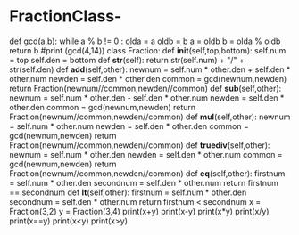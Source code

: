 # FractionClass-
def gcd(a,b):
    while a % b != 0 :
         olda = a
         oldb = b
         a = oldb
         b = olda % oldb
    return b 
#print (gcd(4,14))
class Fraction:
    def __init__(self,top,bottom):
        self.num = top
        self.den = bottom
    def __str__(self):
        return str(self.num) + "/" + str(self.den)
    def __add__(self,other):
        newnum = self.num * other.den + self.den * other.num
        newden = self.den * other.den
        common = gcd(newnum,newden)
        return Fraction(newnum//common,newden//common) 
    def __sub__(self,other):
        newnum = self.num * other.den - self.den * other.num
        newden = self.den * other.den
        common = gcd(newnum,newden)
        return Fraction(newnum//common,newden//common)
    def __mul__(self,other):
        newnum = self.num * other.num
        newden = self.den * other.den
        common = gcd(newnum,newden)
        return Fraction(newnum//common,newden//common)
    def __truediv__(self,other):
        newnum = self.num * other.den
        newden = self.den * other.num
        common = gcd(newnum,newden)
        return Fraction(newnum//common,newden//common)
    def __eq__(self,other):
        firstnum = self.num * other.den
        secondnum = self.den * other.num
        return firstnum == secondnum 
    def __lt__(self,other):
        firstnum = self.num * other.den
        secondnum = self.den * other.num
        return firstnum < secondnum 
x = Fraction(3,2)
y = Fraction(3,4)
print(x+y)
print(x-y)
print(x*y)
print(x/y)
print(x==y)
print(x<y)
print(x>y)
